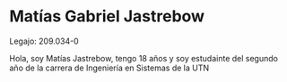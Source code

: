 # Matías Gabriel Jastrebow
Legajo: 209.034-0

Hola, soy Matías Jastrebow, tengo 18 años y soy estudainte del segundo año de la carrera de Ingeniería en Sistemas de la UTN
